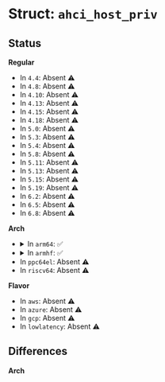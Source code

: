 # Struct: <code>ahci_host_priv</code>

## Status
<b>Regular</b>
<ul>
<li>
In <code>4.4</code>: Absent ⚠️
</li>
<li>
In <code>4.8</code>: Absent ⚠️
</li>
<li>
In <code>4.10</code>: Absent ⚠️
</li>
<li>
In <code>4.13</code>: Absent ⚠️
</li>
<li>
In <code>4.15</code>: Absent ⚠️
</li>
<li>
In <code>4.18</code>: Absent ⚠️
</li>
<li>
In <code>5.0</code>: Absent ⚠️
</li>
<li>
In <code>5.3</code>: Absent ⚠️
</li>
<li>
In <code>5.4</code>: Absent ⚠️
</li>
<li>
In <code>5.8</code>: Absent ⚠️
</li>
<li>
In <code>5.11</code>: Absent ⚠️
</li>
<li>
In <code>5.13</code>: Absent ⚠️
</li>
<li>
In <code>5.15</code>: Absent ⚠️
</li>
<li>
In <code>5.19</code>: Absent ⚠️
</li>
<li>
In <code>6.2</code>: Absent ⚠️
</li>
<li>
In <code>6.5</code>: Absent ⚠️
</li>
<li>
In <code>6.8</code>: Absent ⚠️
</li>
</ul>
<b>Arch</b>
<ul>
<li>
<details>
<summary>In <code>arm64</code>: ✅</summary>

```c
struct ahci_host_priv {
    unsigned int flags;
    u32 force_port_map;
    u32 mask_port_map;
    void *mmio;
    u32 cap;
    u32 cap2;
    u32 version;
    u32 port_map;
    u32 saved_cap;
    u32 saved_cap2;
    u32 saved_port_map;
    u32 em_loc;
    u32 em_buf_sz;
    u32 em_msg_type;
    u32 remapped_nvme;
    bool got_runtime_pm;
    struct clk * clks[5];
    struct reset_control *rsts;
    struct regulator **target_pwrs;
    struct regulator *ahci_regulator;
    struct regulator *phy_regulator;
    struct phy **phys;
    unsigned int nports;
    void *plat_data;
    unsigned int irq;
    void (*start_engine)(struct ata_port *);
    int (*stop_engine)(struct ata_port *);
    irqreturn_t (*irq_handler)(int, void *);
    int (*get_irq_vector)(struct ata_host *, int);
};
```
</details>
</li>
<li>
<details>
<summary>In <code>armhf</code>: ✅</summary>

```c
struct ahci_host_priv {
    unsigned int flags;
    u32 force_port_map;
    u32 mask_port_map;
    void *mmio;
    u32 cap;
    u32 cap2;
    u32 version;
    u32 port_map;
    u32 saved_cap;
    u32 saved_cap2;
    u32 saved_port_map;
    u32 em_loc;
    u32 em_buf_sz;
    u32 em_msg_type;
    u32 remapped_nvme;
    bool got_runtime_pm;
    struct clk * clks[5];
    struct reset_control *rsts;
    struct regulator **target_pwrs;
    struct regulator *ahci_regulator;
    struct regulator *phy_regulator;
    struct phy **phys;
    unsigned int nports;
    void *plat_data;
    unsigned int irq;
    void (*start_engine)(struct ata_port *);
    int (*stop_engine)(struct ata_port *);
    irqreturn_t (*irq_handler)(int, void *);
    int (*get_irq_vector)(struct ata_host *, int);
};
```
</details>
</li>
<li>
In <code>ppc64el</code>: Absent ⚠️
</li>
<li>
In <code>riscv64</code>: Absent ⚠️
</li>
</ul>
<b>Flavor</b>
<ul>
<li>
In <code>aws</code>: Absent ⚠️
</li>
<li>
In <code>azure</code>: Absent ⚠️
</li>
<li>
In <code>gcp</code>: Absent ⚠️
</li>
<li>
In <code>lowlatency</code>: Absent ⚠️
</li>
</ul>

## Differences
<b>Arch</b>
<ul>
</ul>
